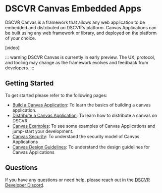 # DSCVR Canvas Embedded Apps

DSCVR Canvas is a framework that allows any web application to be embedded and distributed on DSCVR's platform. Canvas Applications can be built using any web framework or library, and deployed on the platform of your choice.

[video]

::: warning
DSCVR Canvas is currently in early preview. The UX, protocol, and tooling may change as the framework evolves and feedback from developers.
:::

## Getting Started

To get started please refer to the following pages:

- [Build a Canvas Application](./build-a-canvas.md): To learn the basics of building a canvas application.
- [Distribute a Canvas Application](./distribute-a-canvas.md): To learn how to distribute a canvas on DSCVR.
- [Canvas Examples](./canvas-examples.md): To see some examples of Canvas Applications and jump-start your development.
- [Canvas Security](./canvas-security.md): To understand the security model of Canvas Applications
- [Canvas Design Guidelines](./canvas-design-guidelines.md): To understand the design guidelines for Canvas Applications

## Questions

If you have any questions or need help, please reach out in the [DSCVR Developer Discord](https://discord.gg/DX4CaFph3s).